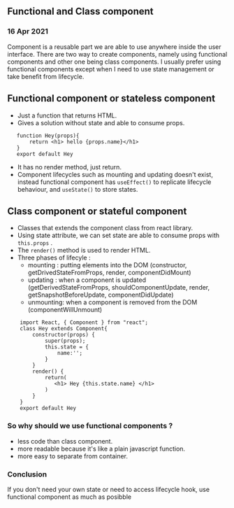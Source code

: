 ## Functional and Class component

### 16 Apr 2021

Component is a reusable part we are able to use anywhere inside the user interface. There are two way to create components, namely using functional components and other one being class components. I usually prefer using functional components except when I need to use state management or take benefit from lifecycle.

## Functional component or stateless component

- Just a function that returns HTML.
- Gives a solution without state and able to consume props.

```
   function Hey(props){
       return <h1> hello {props.name}</h1>
   }
   export default Hey
```

- It has no render method, just return.
- Component lifecycles such as mounting and updating doesn't exist, instead functional component has `useEffect()` to replicate lifecycle behaviour, and `useState()` to store states.

## Class component or stateful component

- Classes that extends the component class from react library.
- Using state attribute, we can set state are able to consume props with `this.props` .
- The `render()` method is used to render HTML.
- Three phases of lifecyle :
  - mounting : putting elements into the DOM (constructor, getDrivedStateFromProps, render, componentDidMount)
  - updating : when a component is updated (getDerivedStateFromProps, shouldComponentUpdate, render, getSnapshotBeforeUpdate, componentDidUpdate)
  - unmounting: when a component is removed from the DOM (componentWillUnmount)

```
    import React, { Component } from "react";
    class Hey extends Component{
        constructor(props) {
            super(props);
            this.state = {
                name:'';
            }
        }
        render() {
            return(
               <h1> Hey {this.state.name} </h1>
            )
        }
    }
    export default Hey
```

### So why should we use functional components ?

- less code than class component.
- more readable because it's like a plain javascript function.
- more easy to separate from container.

### Conclusion

If you don't need your own state or need to access lifecycle hook, use functional component as much as posibble
